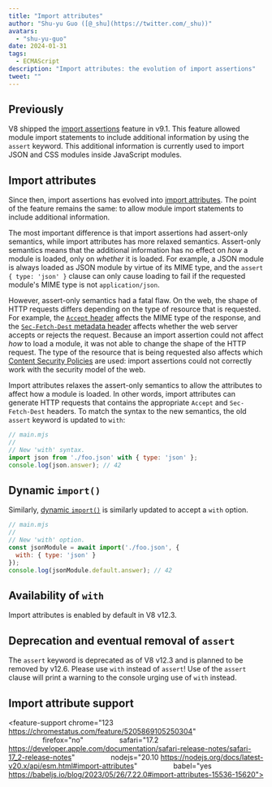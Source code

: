 ```yaml
---
title: "Import attributes"
author: "Shu-yu Guo ([@_shu](https://twitter.com/_shu))"
avatars: 
  - "shu-yu-guo"
date: 2024-01-31
tags: 
  - ECMAScript
description: "Import attributes: the evolution of import assertions"
tweet: ""
---
```


## Previously

V8 shipped the [import assertions](https://chromestatus.com/feature/5765269513306112) feature in v9.1. This feature allowed module import statements to include additional information by using the `assert` keyword. This additional information is currently used to import JSON and CSS modules inside JavaScript modules.

<!--truncate-->
## Import attributes

Since then, import assertions has evolved into [import attributes](https://github.com/tc39/proposal-import-attributes). The point of the feature remains the same: to allow module import statements to include additional information.

The most important difference is that import assertions had assert-only semantics, while import attributes has more relaxed semantics. Assert-only semantics means that the additional information has no effect on _how_ a module is loaded, only on _whether_ it is loaded. For example, a JSON module is always loaded as JSON module by virtue of its MIME type, and the `assert { type: 'json' }` clause can only cause loading to fail if the requested module's MIME type is not `application/json`.

However, assert-only semantics had a fatal flaw. On the web, the shape of HTTP requests differs depending on the type of resource that is requested. For example, the [`Accept` header](https://developer.mozilla.org/en-US/docs/Web/HTTP/Headers/Accept) affects the MIME type of the response, and the [`Sec-Fetch-Dest` metadata header](https://web.dev/articles/fetch-metadata) affects whether the web server accepts or rejects the request. Because an import assertion could not affect _how_ to load a module, it was not able to change the shape of the HTTP request. The type of the resource that is being requested also affects which [Content Security Policies](https://developer.mozilla.org/en-US/docs/Web/HTTP/CSP) are used: import assertions could not correctly work with the security model of the web.

Import attributes relaxes the assert-only semantics to allow the attributes to affect how a module is loaded. In other words, import attributes can generate HTTP requests that contains the appropriate `Accept` and `Sec-Fetch-Dest` headers. To match the syntax to the new semantics, the old `assert` keyword is updated to `with`:

```javascript
// main.mjs
//
// New 'with' syntax.
import json from './foo.json' with { type: 'json' };
console.log(json.answer); // 42
```

## Dynamic `import()`

Similarly, [dynamic `import()`](https://v8.dev/features/dynamic-import#dynamic) is similarly updated to accept a `with` option.

```javascript
// main.mjs
//
// New 'with' option.
const jsonModule = await import('./foo.json', {
  with: { type: 'json' }
});
console.log(jsonModule.default.answer); // 42
```

## Availability of `with`

Import attributes is enabled by default in V8 v12.3.

## Deprecation and eventual removal of `assert`

The `assert` keyword is deprecated as of V8 v12.3 and is planned to be removed by v12.6. Please use `with` instead of `assert`! Use of the `assert` clause will print a warning to the console urging use of `with` instead.

## Import attribute support

<feature-support chrome="123 https://chromestatus.com/feature/5205869105250304"
                 firefox="no"
                 safari="17.2 https://developer.apple.com/documentation/safari-release-notes/safari-17_2-release-notes"
                 nodejs="20.10 https://nodejs.org/docs/latest-v20.x/api/esm.html#import-attributes"
                 babel="yes https://babeljs.io/blog/2023/05/26/7.22.0#import-attributes-15536-15620"></feature-support>
